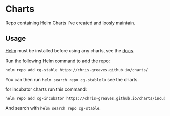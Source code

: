 # Charts

Repo containing Helm Charts I've created and loosly maintain. 

## Usage

[Helm](helm.sh) must be installed before using any charts, see the [docs](https://helm.sh/docs/intro/quickstart/).

Run the following Helm command to add the repo:

```bash
helm repo add cg-stable https://chris-greaves.github.io/charts/
```

You can then run `helm search repo cg-stable` to see the charts.

for incubator charts run this command:

```bash
helm repo add cg-incubator https://chris-greaves.github.io/charts/incubator/
```

And search with `helm search repo cg-stable`.